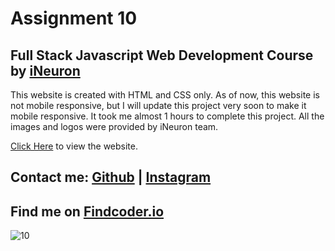 # Assignment 10

## Full Stack Javascript Web Development Course by [iNeuron](https://ineuron.ai/)

This website is created with HTML and CSS only. As of now, this website is not mobile responsive, but I will update this project very soon to make it mobile responsive. It took me almost 1 hours to complete this project. All the images and logos were provided by iNeuron team.

[Click Here](https://interior-design-ineuronproject-10.netlify.app) to view the website.


## Contact me:  [Github](https://github.com/yuvanbharathin) |  [Instagram](https://www.instagram.com/_yuvan.__/)
## Find me on [Findcoder.io](https://www.findcoder.io/u/yuvanbharathi)


![10](https://user-images.githubusercontent.com/109664373/215487814-8163bed9-2445-4acb-880a-3f77554508a9.png)
